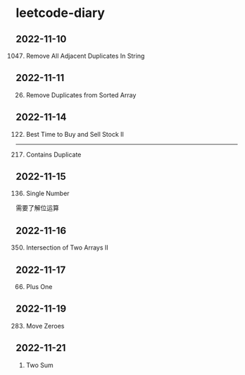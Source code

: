 # leetcode-diary

## 2022-11-10

1047. Remove All Adjacent Duplicates In String

## 2022-11-11

26. Remove Duplicates from Sorted Array

## 2022-11-14

122. Best Time to Buy and Sell Stock II

---

217. Contains Duplicate

## 2022-11-15

136. Single Number

需要了解位运算

## 2022-11-16

350. Intersection of Two Arrays II

## 2022-11-17

66. Plus One

## 2022-11-19

283. Move Zeroes

## 2022-11-21

1. Two Sum

